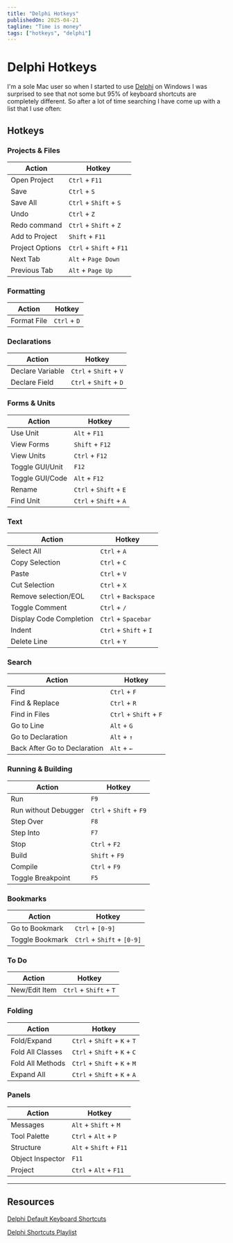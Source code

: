 ```yaml
---
title: "Delphi Hotkeys"
publishedOn: 2025-04-21
tagline: "Time is money"
tags: ["hotkeys", "delphi"]
---
```


# Delphi Hotkeys

I'm a sole Mac user so when I started to use
[Delphi](https://www.embarcadero.com/products/delphi) on Windows I was surprised
to see that not some but 95% of keyboard shortcuts are completely different. So
after a lot of time searching I have come up with a list that I use often:

## Hotkeys

### Projects & Files

| Action          | Hotkey                   |
| --------------- | ------------------------ |
| Open Project    | `Ctrl` + `F11`           |
| Save            | `Ctrl` + `S`             |
| Save All        | `Ctrl` + `Shift` + `S`   |
| Undo            | `Ctrl` + `Z`             |
| Redo command    | `Ctrl` + `Shift` + `Z`   |
| Add to Project  | `Shift` + `F11`          |
| Project Options | `Ctrl` + `Shift` + `F11` |
| Next Tab        | `Alt` + `Page Down`      |
| Previous Tab    | `Alt` + `Page Up`        |

### Formatting

| Action      | Hotkey       |
| ----------- | ------------ |
| Format File | `Ctrl` + `D` |

### Declarations

| Action           | Hotkey                 |
| ---------------- | ---------------------- |
| Declare Variable | `Ctrl` + `Shift` + `V` |
| Declare Field | `Ctrl` + `Shift` + `D` |

### Forms & Units

| Action          | Hotkey                 |
| --------------- | ---------------------- |
| Use Unit        | `Alt` + `F11`          |
| View Forms      | `Shift` + `F12`        |
| View Units      | `Ctrl` + `F12`         |
| Toggle GUI/Unit | `F12`                  |
| Toggle GUI/Code | `Alt` + `F12`          |
| Rename          | `Ctrl` + `Shift` + `E` |
| Find Unit       | `Ctrl` + `Shift` + `A` |

### Text

| Action                  | Hotkey                 |
| ----------------------- | ---------------------- |
| Select All              | `Ctrl` + `A`           |
| Copy Selection          | `Ctrl` + `C`           |
| Paste                   | `Ctrl` + `V`           |
| Cut Selection           | `Ctrl` + `X`           |
| Remove selection/EOL    | `Ctrl` + `Backspace`   |
| Toggle Comment          | `Ctrl` + `/`           |
| Display Code Completion | `Ctrl` + `Spacebar`    |
| Indent                  | `Ctrl` + `Shift` + `I` |
| Delete Line             | `Ctrl` + `Y`           |

### Search

| Action                       | Hotkey                 |
| ---------------------------- | ---------------------- |
| Find                         | `Ctrl` + `F`           |
| Find & Replace               | `Ctrl` + `R`           |
| Find in Files                | `Ctrl` + `Shift` + `F` |
| Go to Line                   | `Alt` + `G`            |
| Go to Declaration            | `Alt` + `↑`            |
| Back After Go to Declaration | `Alt` + `←`            |

### Running & Building

| Action               | Hotkey                  |
| -------------------- | ----------------------- |
| Run                  | `F9`                    |
| Run without Debugger | `Ctrl` + `Shift` + `F9` |
| Step Over            | `F8`                    |
| Step Into            | `F7`                    |
| Stop                 | `Ctrl` + `F2`           |
| Build                | `Shift` + `F9`          |
| Compile              | `Ctrl` + `F9`           |
| Toggle Breakpoint    | `F5`                    |

### Bookmarks

| Action          | Hotkey                     |
| --------------- | -------------------------- |
| Go to Bookmark  | `Ctrl` + `[0-9]`           |
| Toggle Bookmark | `Ctrl` + `Shift` + `[0-9]` |

### To Do

| Action        | Hotkey                 |
| ------------- | ---------------------- |
| New/Edit Item | `Ctrl` + `Shift` + `T` |

### Folding

| Action           | Hotkey                       |
| ---------------- | ---------------------------- |
| Fold/Expand      | `Ctrl` + `Shift` + `K` + `T` |
| Fold All Classes | `Ctrl` + `Shift` + `K` + `C` |
| Fold All Methods | `Ctrl` + `Shift` + `K` + `M` |
| Expand All       | `Ctrl` + `Shift` + `K` + `A` |

### Panels

| Action           | Hotkey                  |
| ---------------- | ----------------------- |
| Messages         | `Alt` + `Shift` + `M`   |
| Tool Palette     | `Ctrl` + `Alt` + `P`    |
| Structure        | `Alt` + `Shift` + `F11` |
| Object Inspector | `F11`                   |
| Project          | `Ctrl` + `Alt` + `F11`  |

---

## Resources

[Delphi Default Keyboard Shortcuts](https://docwiki.embarcadero.com/RADStudio/Athens/en/Default_Keyboard_Shortcuts)

[Delphi Shortcuts Playlist](https://www.youtube.com/playlist?list=PL2LTB13dh5eyh0fhlaguvBN8Vt7zl1mWa)
